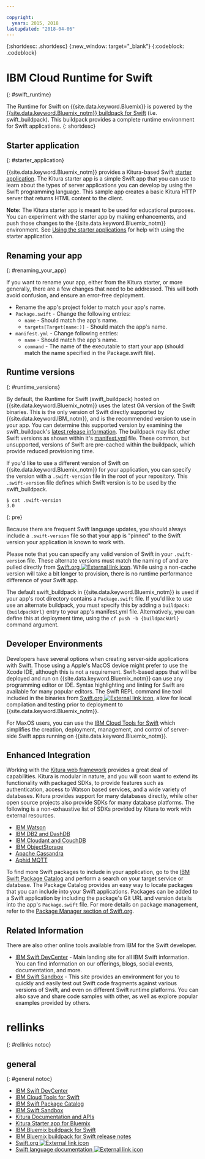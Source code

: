```yaml
---

copyright:
  years: 2015, 2018
lastupdated: "2018-04-06"
---
```


{:shortdesc: .shortdesc}
{:new_window: target="_blank"}
{:codeblock: .codeblock}

# IBM Cloud Runtime for Swift
{: #swift_runtime}

The Runtime for Swift on {{site.data.keyword.Bluemix}} is powered by the [{{site.data.keyword.Bluemix_notm}} buildpack for Swift](https://github.com/IBM-Swift/swift-buildpack) (i.e. swift_buildpack).
This buildpack provides a complete runtime environment for Swift applications.
{: shortdesc}

## Starter application
{: #starter_application}

{{site.data.keyword.Bluemix_notm}} provides a Kitura-based Swift [starter application](https://github.com/IBM-Cloud/Kitura-Starter). The Kitura starter app is a simple Swift app that you can use to learn about the types of server applications you can develop by using the Swift programming language. This sample app creates a basic Kitura HTTP server that returns HTML content to the client.

**Note:** The Kitura starter app is meant to be used for educational purposes. You can experiment with the starter app by making enhancements, and push those changes to the {{site.data.keyword.Bluemix_notm}} environment. See [Using the starter applications](../common/starter_app_usage.html) for help with using the starter application.

## Renaming your app
{: #renaming_your_app}

If you want to rename your app, either from the Kitura starter, or more generally, there are a few changes that need to be addressed. This will both avoid confusion, and ensure an error-free deployment.

- Rename the app's project folder to match your app's name.
- `Package.swift` - Change the following entries:
    - `name` - Should match the app's name.
    - `targets[Target(name:)]` - Should match the app's name.
- `manifest.yml` - Change following entries:
    - `name` - Should match the app's name.
    - `command` - The name of the executable to start your app (should match the name specified in the Package.swift file).

## Runtime versions
{: #runtime_versions}

By default, the Runtime for Swift (swift_buildpack) hosted on {{site.data.keyword.Bluemix_notm}} uses the latest GA version of the Swift binaries. This is the only version of Swift directly supported by {{site.data.keyword.IBM_notm}}, and is the recommended version to use in your app. You can determine this supported version by examining the swift_buildpack's [latest release information](https://github.com/IBM-Swift/swift-buildpack/releases). The buildpack may list other Swift versions as shown within it's [manifest.yml](https://github.com/IBM-Swift/swift-buildpack/blob/master/manifest.yml) file. These common, but unsupported, versions of Swift are pre-cached within the buildpack, which provide reduced provisioning time.

If you'd like to use a different version of Swift on {{site.data.keyword.Bluemix_notm}} for your application, you can specify the version with a `.swift-version` file in the root of your repository. This `.swift-version` file defines which Swift version is to be used by the swift_buildpack.

```
$ cat .swift-version
3.0
```
{: pre}

Because there are frequent Swift language updates, you should always include a `.swift-version` file so that your app is "pinned" to the Swift version your application is known to work with.

Please note that you can specify any valid version of Swift in your `.swift-version` file. These alternate versions must match the naming of and are pulled directly from [Swift.org ![External link icon](../../icons/launch-glyph.svg "External link icon")](https://swift.org/download/). While using a non-cache version will take a bit longer to provision, there is no runtime performance difference of your Swift app.

The default swift_buildpack in {{site.data.keyword.Bluemix_notm}} is used if your app's root directory contains a `Package.swift` file.  If you'd like to use use an alternate buildpack, you must specify this by adding a `buildpack: {buildpackUrl}` entry to your app's manifest.yml file. Alternatively, you can define this at deployment time, using the `cf push -b {buildpackUrl}` command argument.


## Developer Environments

Developers have several options when creating server-side applications with Swift. Those using a Apple's MacOS device might prefer to use the Xcode IDE, although this is not a requirement.  Swift-based apps that will be deployed and run on {{site.data.keyword.Bluemix_notm}} can use any programming editor or IDE.  Syntax highlighting and linting for Swift are available for many popular editors. The Swift REPL command line tool included in the binaries from [Swift.org ![External link icon](../../icons/launch-glyph.svg "External link icon")](https://swift.org/), allow for local compilation and testing prior to deployment to {{site.data.keyword.Bluemix_notm}}.

For MaxOS users, you can use the [IBM Cloud Tools for Swift](http://cloudtools.bluemix.net/) which simplifies the creation, deployment, management, and control of server-side Swift apps running on {{site.data.keyword.Bluemix_notm}}.  


## Enhanced Integration

Working with the [Kitura web framework](http://ibm-swift.github.io/Kitura/) provides a great deal of capabilities. Kitura is modular in nature, and you will soon want to extend its functionality with packaged SDKs, to provide features such as authentication, access to Watson based services, and a wide variety of databases.  Kitura provides support for many databases directly, while other open source projects also provide SDKs for many database platforms. The following is a non-exhaustive list of SDKs provided by Kitura to work with external resources.

- [IBM Watson](https://swiftpkgs.ng.bluemix.net/package/IBM-Swift/swift-watson-sdk)
- [IBM DB2 and DashDB](https://swiftpkgs.ng.bluemix.net/package/IBM-DTeam/swift-for-db2)
- [IBM Cloudant and CouchDB](https://swiftpkgs.ng.bluemix.net/package/cloudant/swift-cloudant)
- [IBM ObjectStorage](https://swiftpkgs.ng.bluemix.net/package/ibm-bluemix-mobile-services/bluemix-objectstorage-serversdk-swift)
- [Apache Cassandra](https://swiftpkgs.ng.bluemix.net/package/IBM-Swift/Kassandra)
- [Aphid MQTT](https://swiftpkgs.ng.bluemix.net/package/IBM-Swift/Aphid)

To find more Swift packages to include in your application, go to the [IBM Swift Package Catalog](https://swiftpkgs.ng.bluemix.net/) and perform a search on your target service or database. The Package Catalog provides an easy way to locate packages that you can include into your Swift applications. Packages can be added to a Swift application by including the package's Git URL and version details into the app's `Package.swift` file. For more details on package management, refer to the [Package Manager section of Swift.org](https://swift.org/package-manager/).


## Related Information

There are also other online tools available from IBM for the Swift developer.
- [IBM Swift DevCenter](https://developer.ibm.com/swift/) - Main landing site for all IBM Swift information. You can find information on our offerings, blogs, social events, documentation, and more.
- [IBM Swift Sandbox](https://swiftlang.ng.bluemix.net/) - This site provides an environment for you to quickly and easily test out Swift code fragments against various versions of Swift, and even on different Swift runtime platforms. You can also save and share code samples with other, as well as explore popular examples provided by others.


# rellinks
{: #rellinks notoc}
## general
{: #general notoc}
* [IBM Swift DevCenter](https://developer.ibm.com/swift/)
* [IBM Cloud Tools for Swift](http://cloudtools.bluemix.net/)
* [IBM Swift Package Catalog](https://swiftpkgs.ng.bluemix.net/)
* [IBM Swift Sandbox](https://swiftlang.ng.bluemix.net/)
* [Kitura Documentation and APIs](http://ibm-swift.github.io/Kitura/)
* [Kitura Starter app for Bluemix](https://github.com/IBM-Cloud/Kitura-Starter)
* [IBM Bluemix buildpack for Swift](https://github.com/IBM-Swift/swift-buildpack)
* [IBM Bluemix buildpack for Swift release notes](https://github.com/IBM-Swift/swift-buildpack/releases)
* [Swift.org ![External link icon](../../icons/launch-glyph.svg "External link icon")](https://swift.org/)
* [Swift language documentation ![External link icon](../../icons/launch-glyph.svg "External link icon")](https://swift.org/documentation)
